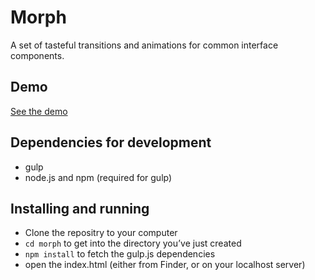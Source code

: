 # Morph

A set of tasteful transitions and animations for common interface components.

## Demo

[See the demo](http://gosseti.github.io/morph/)

## Dependencies for development

- gulp
- node.js and npm (required for gulp)

## Installing and running

- Clone the repositry to your computer
- `cd morph` to get into the directory you’ve just created
- `npm install` to fetch the gulp.js dependencies
- open the index.html (either from Finder, or on your localhost server)